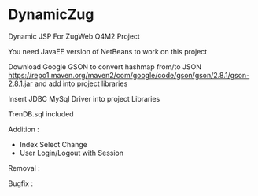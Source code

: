 # DynamicZug
Dynamic JSP For ZugWeb Q4M2 Project

You need JavaEE version of NetBeans to work on this project

Download Google GSON to convert hashmap from/to JSON
https://repo1.maven.org/maven2/com/google/code/gson/gson/2.8.1/gson-2.8.1.jar
and add into project libraries

Insert JDBC MySql Driver into project Libraries

TrenDB.sql included

Addition :
+ Index Select Change
+ User Login/Logout with Session

Removal :


Bugfix :
